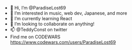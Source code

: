 - 👋 Hi, I’m @ParadiseLost69
- 👀 I’m interested in music, web dev, Japanese, and more
- 🌱 I’m currently learning React
- 💞️ I’m looking to collaborate on anything!
- 📫 @TeddyConst on twitter
- Find me on CODEWARS https://www.codewars.com/users/ParadiseLost69

<!---
ParadiseLost69/ParadiseLost69 is a ✨ special ✨ repository because its `README.md` (this file) appears on your GitHub profile.
You can click the Preview link to take a look at your changes.
--->
